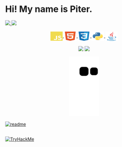<h1> Hi! My name is Piter. </h1>


<div>
  <a href="https://github.com/Torbenn">
  <img height="180em" src="https://github-readme-stats.vercel.app/api?username=Torbenn&show_icons=true&theme=dark&include_all_commits=true&count_private=true"/>
  <img height="180em" src="https://github-readme-stats.vercel.app/api/top-langs/?username=luisfsm&layout=compact&langs_count=7&theme=dark"/>
</div>
<div> 
  <div style="display: inline_block" align="center"><br>
  <img align="center" alt="Rafa-Js" height="30" width="40" src="https://raw.githubusercontent.com/devicons/devicon/master/icons/javascript/javascript-plain.svg">
  <img align="center" alt="HTML" height="30" width="40" src="https://raw.githubusercontent.com/devicons/devicon/master/icons/html5/html5-original.svg">
  <img align="center" alt="CSS" height="30" width="40" src="https://raw.githubusercontent.com/devicons/devicon/master/icons/css3/css3-original.svg">
  <img align="center" alt="Python" height="30" width="40" src="https://raw.githubusercontent.com/devicons/devicon/master/icons/python/python-original.svg">
  <img align="center" alt="java" height="30" width="40" src="https://raw.githubusercontent.com/devicons/devicon/master/icons/java/java-original.svg">
  </div>
</div> 
  
<div  align="center">
  <br>
  <a href="https://www.instagram.com/caldasflamejantes/" target="_blank"><img src="![Gmail](https://img.shields.io/badge/Gmail-D14836?style=for-the-badge&logo=gmail&logoColor=white)" target="_blank"></a>
  <a href="https://www.linkedin.com/in/piter-torbenn-619797138/" target="_blank"><img src="https://img.shields.io/badge/-LinkedIn-%230077B5?style=for-the-badge&logo=linkedin&logoColor=white" target="_blank"></a> 

   ![Snake animation](https://github.com/rafaballerini/rafaballerini/blob/output/github-contribution-grid-snake.svg)
</div>  


<div>
  
  [![readme](https://github-readme-stats.vercel.app/api/pin/?username=Torbenn&repo=Torbenn&theme=react)](https://github.com/Torbenn/Torbenn)
  
  <br><a href="https://tryhackme.com/p/Noxid" target="_blank"><img src="https://tryhackme-badges.s3.amazonaws.com/Noxid.png" alt="TryHackMe"></a>

</div>

